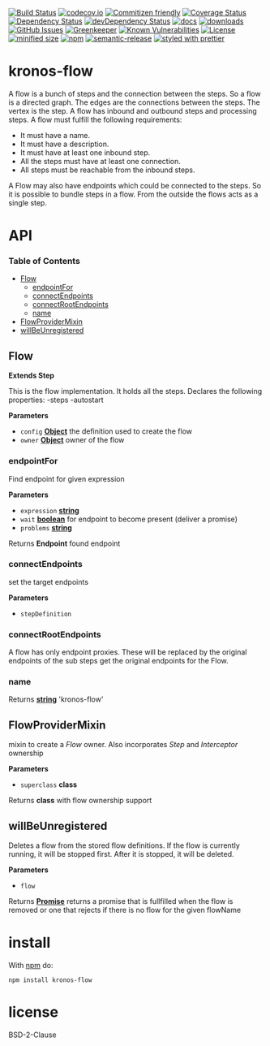 [![Build Status](https://secure.travis-ci.org/Kronos-Integration/kronos-flow.png)](http://travis-ci.org/Kronos-Integration/kronos-flow)
[![codecov.io](http://codecov.io/github/Kronos-Integration/kronos-flow/coverage.svg?branch=master)](http://codecov.io/github/Kronos-Integration/kronos-flow?branch=master)
[![Commitizen friendly](https://img.shields.io/badge/commitizen-friendly-brightgreen.svg)](http://commitizen.github.io/cz-cli/)
[![Coverage Status](https://coveralls.io/repos/Kronos-Integration/kronos-flow/badge.svg)](https://coveralls.io/r/Kronos-Integration/kronos-flow)
[![Dependency Status](https://david-dm.org/Kronos-Integration/kronos-flow.svg)](https://david-dm.org/Kronos-Integration/kronos-flow)
[![devDependency Status](https://david-dm.org/Kronos-Integration/kronos-flow/dev-status.svg)](https://david-dm.org/Kronos-Integration/kronos-flow#info=devDependencies)
[![docs](http://inch-ci.org/github/Kronos-Integration/kronos-flow.svg?branch=master)](http://inch-ci.org/github/Kronos-Integration/kronos-flow)
[![downloads](http://img.shields.io/npm/dm/kronos-flow.svg?style=flat-square)](https://npmjs.org/package/kronos-flow)
[![GitHub Issues](https://img.shields.io/github/issues/Kronos-Integration/kronos-flow.svg?style=flat-square)](https://github.com/Kronos-Integration/kronos-flow/issues)
[![Greenkeeper](https://badges.greenkeeper.io/Kronos-Integration/kronos-flow.svg)](https://greenkeeper.io/)
[![Known Vulnerabilities](https://snyk.io/test/github/Kronos-Integration/kronos-flow/badge.svg)](https://snyk.io/test/github/Kronos-Integration/kronos-flow)
[![License](https://img.shields.io/badge/License-BSD%203--Clause-blue.svg)](https://opensource.org/licenses/BSD-3-Clause)
[![minified size](https://badgen.net/bundlephobia/min/kronos-flow)](https://bundlephobia.com/result?p=kronos-flow)
[![npm](https://img.shields.io/npm/v/kronos-flow.svg)](https://www.npmjs.com/package/kronos-flow)
[![semantic-release](https://img.shields.io/badge/%20%20%F0%9F%93%A6%F0%9F%9A%80-semantic--release-e10079.svg)](https://github.com/Kronos-Integration/kronos-flow)
[![styled with prettier](https://img.shields.io/badge/styled_with-prettier-ff69b4.svg)](https://github.com/prettier/prettier)

# kronos-flow

A flow is a bunch of steps and the connection between the steps. So a flow is a directed graph.
The edges are the connections between the steps. The vertex is the step.
A flow has inbound and outbound steps and processing steps.
A flow must fulfill the following requirements:

-   It must have a name.
-   It must have a description.
-   It must have at least one inbound step.
-   All the steps must have at least one connection.
-   All steps must be reachable from the inbound steps.

A Flow may also have endpoints which could be connected to the steps. So it is
possible to bundle steps in a flow. From the outside the flows acts as a single step.

# API

<!-- Generated by documentation.js. Update this documentation by updating the source code. -->

### Table of Contents

-   [Flow](#flow)
    -   [endpointFor](#endpointfor)
    -   [connectEndpoints](#connectendpoints)
    -   [connectRootEndpoints](#connectrootendpoints)
    -   [name](#name)
-   [FlowProviderMixin](#flowprovidermixin)
-   [willBeUnregistered](#willbeunregistered)

## Flow

**Extends Step**

This is the flow implementation.
It holds all the steps.
Declares the following properties:
\-steps
\-autostart

**Parameters**

-   `config` **[Object](https://developer.mozilla.org/docs/Web/JavaScript/Reference/Global_Objects/Object)** the definition used to create the flow
-   `owner` **[Object](https://developer.mozilla.org/docs/Web/JavaScript/Reference/Global_Objects/Object)** owner of the flow

### endpointFor

Find endpoint for given expression

**Parameters**

-   `expression` **[string](https://developer.mozilla.org/docs/Web/JavaScript/Reference/Global_Objects/String)** 
-   `wait` **[boolean](https://developer.mozilla.org/docs/Web/JavaScript/Reference/Global_Objects/Boolean)** for endpoint to become present (deliver a promise)
-   `problems` **[string](https://developer.mozilla.org/docs/Web/JavaScript/Reference/Global_Objects/String)** 

Returns **Endpoint** found endpoint

### connectEndpoints

set the target endpoints

**Parameters**

-   `stepDefinition`  

### connectRootEndpoints

A flow has only endpoint proxies. These will be replaced by the original endpoints
of the sub steps
get the original endpoints for the Flow.

### name

Returns **[string](https://developer.mozilla.org/docs/Web/JavaScript/Reference/Global_Objects/String)** 'kronos-flow'

## FlowProviderMixin

mixin to create a _Flow_ owner.
Also incorporates _Step_ and _Interceptor_ ownership

**Parameters**

-   `superclass` **class** 

Returns **class** with flow ownership support

## willBeUnregistered

Deletes a flow from the stored flow definitions. If the flow
is currently running, it will be stopped first. After it
is stopped, it will be deleted.

**Parameters**

-   `flow`  

Returns **[Promise](https://developer.mozilla.org/docs/Web/JavaScript/Reference/Global_Objects/Promise)** returns a promise that is fullfilled when the flow is removed
        or one that rejects if there is no flow for the given flowName

# install

With [npm](http://npmjs.org) do:

```shell
npm install kronos-flow
```

# license

BSD-2-Clause
